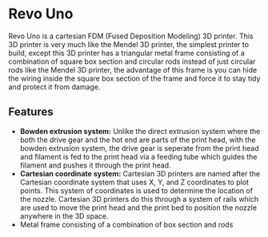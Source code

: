 # Revo Uno
Revo Uno is a cartesian FDM (Fused Deposition Modeling) 3D printer. This 3D printer is very much like the Mendel 3D printer, the simplest printer to build, except this 3D printer has a triangular metal frame consisting of a combination of square box section and circular rods instead of just circular rods like the Mendel 3D printer, the advantage of this frame is you can hide the wiring inside the square box section of the frame and force it to stay tidy and protect it from damage.

## Features
* **Bowden extrusion system:** Unlike the direct extrusion system where the both the drive gear and the hot end are parts of the print head, with the bowden extrusion system, the drive gear is seperate from the print head and filament is fed to the print head via a feeding tube which guides the filament and pushes it through the print head.
* **Cartesian coordinate system:** Cartesian 3D printers are named after the Cartesian coordinate system that uses X, Y, and Z coordinates to plot points. This system of coordinates is used to determine the location of the nozzle. Cartesian 3D printers do this through a system of rails which are used to move the print head and the print bed to position the nozzle anywhere in the 3D space.
* Metal frame consisting of a combination of box section and rods
